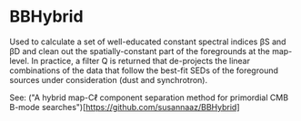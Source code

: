 # BBHybrid

Used to calculate a set of well-educated constant spectral indices βS and βD and clean out the
spatially-constant part of the foregrounds at the map-level. In practice, a filter Q is returned
that de-projects the linear combinations of the data that follow the best-fit SEDs of the
foreground sources under consideration (dust and synchrotron).

See:
("A hybrid map-Cℓ  component separation method for
primordial CMB B-mode searches")[https://github.com/susannaaz/BBHybrid]